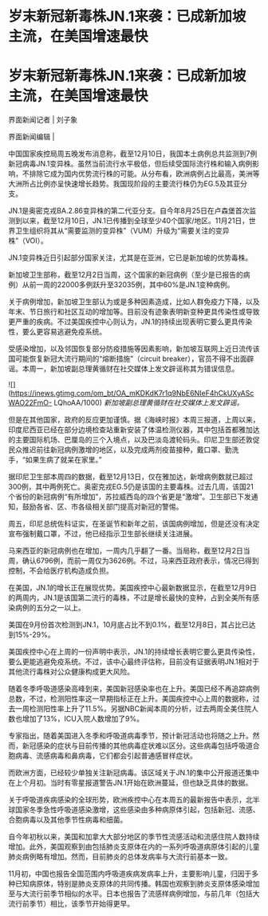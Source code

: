 # 岁末新冠新毒株JN.1来袭：已成新加坡主流，在美国增速最快

# 岁末新冠新毒株JN.1来袭：已成新加坡主流，在美国增速最快

界面新闻记者 | 刘子象

界面新闻编辑 |

中国国家疾控局周五晚发布消息称，截至12月10日，我国本土病例总共监测到7例新冠病毒JN.1变异株。虽然当前流行水平极低，但后续受国际流行株和输入病例影响，不排除它成为国内优势流行株的可能。从分布看，欧洲病例占比最高，美洲等大洲所占比例亦呈快速增长趋势。我国现阶段的主要流行株仍为EG.5及其亚分支。

JN.1是奥密克戎BA.2.86变异株的第二代亚分支。自今年8月25日在卢森堡首次监测到以来，截至12月10日，JN.1已传播到全球至少40个国家/地区。11月21日，世界卫生组织将其从“需要监测的变异株”（VUM）升级为“需要关注的变异株”（VOI）。

JN.1变异株近日引起部分国家关注，尤其是在亚洲，它已是新加坡的优势毒株。

新加坡卫生部称，截至12月2日当周，这个国家的新冠病例（至少是已报告的病例）从前一周的22000多例跃升至32035例，其中60%是JN.1变种病例。

关于病例增加，新加坡卫生部认为或是多种因素造成，比如人群免疫力下降，以及年末、节日旅行和社区互动的增加等。目前没有迹象表明新变种更具传染性或导致更严重的疾病。不过美国疾控中心则认为，JN.1的持续出现表明它要么更具传染性，要么更容易逃避免疫系统。

受感染增加，以及邻国恢复部分防疫措施等因素影响，新加坡互联网上近日流传该国可能恢复新冠大流行期间的“熔断措施”（circuit
breaker），官员不得不出面辟谣。本周一，新加坡副总理黄循财在社交媒体上发文辟谣称其为错误信息。

![](https://inews.gtimg.com/om_bt/OA_mKDKdK7r1q9NbE6NIeF4hCkUXyAScWAO22FmO-
LQhoAA/1000) _新加坡副总理黄循财在社交媒体上发文辟谣。_

但是在其他国家，政府的反应更加谨慎。据《海峡时报》本周三报道，上周以来，印度尼西亚已经在部分边境检查站重新安装了体温检测仪器，其中包括首都雅加达的主要国际机场、巴厘岛的三个入境点，以及巴淡岛渡轮码头。印尼卫生部还敦促民众推迟前往新冠病例激增的地区，以及完成两剂疫苗接种，戴口罩、勤洗手，“如果生病了就呆在家里。”

据印尼卫生部本周四的数据，截至12月13日，仅在雅加达，新增病例数就已超过300例，其中两例死亡。奥密克戎EG.5仍是该国的主要毒株。过去几周，该国21个省份的新冠病例“有所增加”，苏拉威西岛的四个省更是“激增”。卫生部已下发通知，鼓励各省、区、市各级相关部门提高对新冠的警惕。

周五，印尼总统佐科证实，在圣诞节和新年之前，该国病例增加，但是还没有决定宣布强制戴口罩，不过，他已经指示卫生部长继续关注进展。

马来西亚的新冠病例也在增加，一周内几乎翻了一番。当局称，截至12月2日当周，确认6796例，而前一周仅为3626例。不过，马来西亚政府表示，情况已得到控制，不会给医疗机构造成负担。

在美国，JN.1的增长正在展现优势。美国疾控中心最新数据显示，在截至12月9日的两周内，JN.1是该国第二流行的毒株，不过是增长最快的变种，占到全美所有感染病例的五分之一以上。

美国在9月份首次检测到JN.1，10月底占比不到0.1%，截至12月8日，其占比已达到15%-29%。

美国疾控中心在上周的一份声明中表示，JN.1的持续增长表明它要么更具传染性，要么更能逃避免疫系统。不过，该中心最终评估称，目前没有证据表明JN.1相对于其他流行毒株对公众健康构成更大风险。

随着冬季呼吸道感染高峰到来，美国新冠感染率也在上升。美国已经不再追踪病例总数，不过，检测阳性率这一早期指标正在上升。美国疾控中心上周的数据称，过去一周检测阳性率上升了11.5%。另据NBC新闻本周的分析，过去两周全美住院人数也增加了13%，ICU入院人数增加了9%。

专家指出，随着美国进入冬季和呼吸道病毒季节，预计新冠活动也将随之上升。然而，新冠感染的症状与目前传播的其他病毒症状难以区分。这些病毒包括呼吸道合胞病毒、流感病毒和鼻病毒，它们都会引起普通感冒样症状。

而欧洲方面，已经较少单独关注新冠病毒。该区域关于JN.1的集中公开报道还集中在上个月初。当时有零星报道警告JN.1开始在欧洲蔓延，但也缺乏具体的数据。

关于呼吸道疾病感染的全球形势，欧洲疾控中心在本周五的最新报告中表示，北半球国家冬季急性呼吸道感染激增，这些感染由多种病原体引起，包括新冠、流感、合胞病毒以及其他季节性病毒和细菌。

自今年初秋以来，美国和加拿大大部分地区的季节性流感活动和流感住院人数持续增加。此外，美国观察到由包括肺炎支原体在内的一系列呼吸道病原体引起的儿童肺炎病例略有增加。然而，目前肺炎的总体发病率与大流行前基本一致。

11月初，中国也报告全国范围内呼吸道疾病发病率上升，主要影响儿童，归因于多种已知病原体，特别是肺炎支原体的共同传播。韩国也观察到肺炎支原体感染增加至与大流行前季节相似的水平。日本也报告了流感样病例增加，与前几年（包括大流行前季节）相比，该季节开始得更早。

